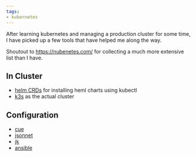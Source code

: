 ```yaml
---
tags:
- kubernetes
---
```


After learning kubernetes and managing a production cluster for some time, I have picked up a few tools that have helped me along the way.

Shoutout to <https://nubenetes.com/> for collecting a much more extensive list than I have.


## In Cluster

- [helm CRDs](https://helm.sh/docs/chart_best_practices/custom_resource_definitions/) for installing heml charts using kubectl
- [k3s](https://k3s.io/) as the actual cluster

## Configuration

- [cue](https://cuelang.org)
- [jsonnet](https://jsonnet.org/)
- [jk](https://jkcfg.github.io/)
- [ansible](https://www.ansible.com/)
